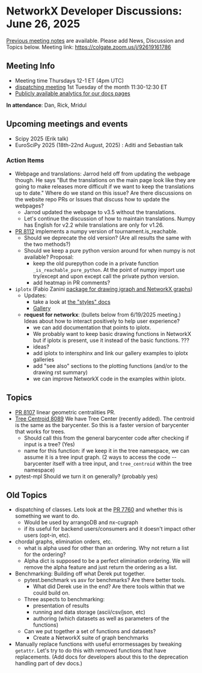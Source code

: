 # NetworkX Developer Discussions: June 26, 2025

[Previous meeting notes](https://github.com/networkx/archive/tree/main/meetings) are available. 
Please add News, Discussion and Topics below.
Meeting link: https://colgate.zoom.us/j/92619161786

## Meeting Info
- Meeting time Thursdays 12-1 ET (4pm UTC) 
- [dispatching meeting](https://hackmd.io/rqs_pWMxSLmICXCpI3w-Ug) 1st Tuesday of the month 11:30-12:30 ET 
- [Publicly available analytics for our docs pages](https://views.scientific-python.org/networkx.org)

**In attendance**: Dan, Rick, Mridul

## Upcoming meetings and events
- Scipy 2025 (Erik talk)
- EuroSciPy 2025 (18th-22nd August, 2025) : Aditi and Sebastian talk

### Action Items
- Webpage and translations: Jarrod held off from updating the webpage though. He says "But the translations on the main page look like they are going to make releases more difficult if we want to keep the translations up to date." Where do we stand on this issue? Are there discussions on the website repo PRs or Issues that discuss how to update the webpages?
    - Jarrod updated the webpage to v3.5 without the translations.
    - Let's continue the discussion of how to maintain translations. Numpy has English for v2.2 while translations are only for v1.26.
- [PR 8112](https://github.com/networkx/networkx/pull/8112) implements a numpy version of tournament.is_reachable. 
    - Should we deprecate the old version? (Are all results the same with the two methods?)
    - Should we keep a pure python version around for when numpy is not available? Proposal:
        - keep the old purepython code in a private function `_is_reachable_pure_python`. At the point of numpy import use try/except and upon except call the private python version. 
        - add heatmap in PR comments?
- `iplotx` (Fabio Zanini [package for drawing igraph and NetworkX graphs](https://github.com/fabilab/iplotx)) 
    - Updates:
        - take a look at [the "styles" docs](https://iplotx.readthedocs.io/en/latest/style.html)
        - [Gallery](https://iplotx.readthedocs.io/en/latest/gallery/index.html) 
    - **request for networkx**: (bullets below from 6/19/2025 meeting.)  Ideas about how to interact positively to help user experience?
        -  we can add documentation that points to iplotx. 
        -  We probably want to keep basic drawing functions in NetworkX but if iplotx is present, use it instead of the basic functions.  ???
        -  ideas?
        -  add iplotx to intersphinx and link our gallery examples to iplotx galleries
        -  add "see also" sections to the plotting functions (and/or to the drawing rst summary)
        -  we can improve NetworkX code in the examples within iplotx.
## Topics
- [PR 8107](https://github.com/networkx/networkx/pull/8107) linear geometric centralities PR.
- [Tree Centroid 8089](https://github.com/networkx/networkx/pull/8089) We have Tree Center (recently added). The centroid is the same as the barycenter. So this is a faster version of barycenter that works for trees. 
    - Should call this from the general barycenter code after checking if input is a tree? (Yes)
    - name for this function: if we keep it in the tree namespace, we can assume it is a tree input graph. (2 ways to access the code -- barycenter itself with a tree input, and `tree_centroid` within the tree namespace)
- pytest-mpl Should we turn it on generally? (probably yes)

## Old Topics
- dispatching of classes. Lets look at the [PR 7760](https://github.com/networkx/networkx/pull/7760) and whether this is something we want to do.
    - Would be used by arrangoDB and nx-cugraph
    - if its useful for backend users/consumers and it doesn't impact other users (opt-in, etc). 
- chordal graphs, elimination orders, etc.
    - what is alpha used for other than an ordering. Why not return a list for the ordering?
    - Alpha dict is supposed to be a perfect elimination ordering. We will remove the alpha feature and just return the ordering as a list.
- Benchmarking: Building off what Derek put together.
    - pytest.benchmark vs asv for benchmarks? Are there better tools. 
        - What did Derek use in the end? Are there tools within that we could build on.
    - Three aspects to benchmarking:
        - presentation of results
        - running and data storage (ascii/csv/json, etc)
        - authoring (which datasets as well as parameters of the functions)
    - Can we put together a set of functions and datasets?
        - Create a NetworkX suite of graph benchmarks
- Manually replace functions with useful errormessages by tweaking `getattr`. Let's try to do this with removed functions that have replacements. (Add docs for developers about this to the deprecation handling part of dev docs.)
